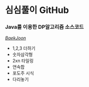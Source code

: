 # 심심풀이 GitHub
### Java를 이용한 DP알고리즘 소스코드
*[BaekJoon](https://www.acmicpc.net/problem/tag/다이나믹%20프로그래밍)*
 * 1,2,3 더하기
 * 숫자삼각형
 * 2xn 타일링
 * 연속합
 * 포도주 시식
 * 다리놓기
